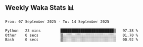 ## Weekly Waka Stats 📊
<!--START_SECTION:waka-->

```txt
From: 07 September 2025 - To: 14 September 2025

Python   23 mins         ████████████████████████▒   97.38 %
Other    0 secs          ▒░░░░░░░░░░░░░░░░░░░░░░░░   01.70 %
Bash     0 secs          ▒░░░░░░░░░░░░░░░░░░░░░░░░   00.92 %
```

<!--END_SECTION:waka-->

<!--

Here are some ideas to get you started:

- 🔭 I’m currently working on (way to add branches committed on)
- 🌱 I’m currently learning Web Frameworks and Machine Learning! (Lisp, JS (react & angular), Python, and __)
- 💬 Ask me about ...
- 📫 How to reach me: 
- 😄 Pronouns: He/Him/His
- ⚡ Fun fact: ...

that-recsys-lab
-->

